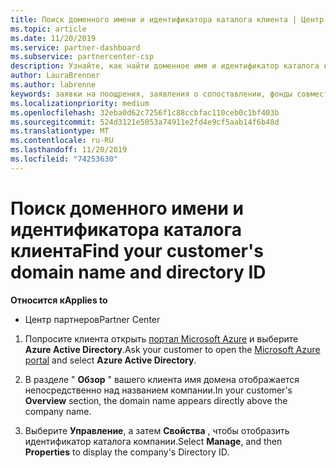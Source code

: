 ```yaml
---
title: Поиск доменного имени и идентификатора каталога клиента | Центр партнеров
ms.topic: article
ms.date: 11/20/2019
ms.service: partner-dashboard
ms.subservice: partnercenter-csp
description: Узнайте, как найти доменное имя и идентификатор каталога клиента при отправке утверждения.
author: LauraBrenner
ms.author: labrenne
keywords: заявки на поощрения, заявления о сопоставлении, фонды совместных операций, OSA, ISV, прибыль, имя домена, идентификатор каталога
ms.localizationpriority: medium
ms.openlocfilehash: 32eba0d62c7256f1c88ccbfac110ceb0c1bf403b
ms.sourcegitcommit: 524d3121e5053a74911e2fd4e9cf5aab14f6b48d
ms.translationtype: MT
ms.contentlocale: ru-RU
ms.lasthandoff: 11/20/2019
ms.locfileid: "74253630"
---
```

# <a name="find-your-customers-domain-name-and-directory-id"></a><span data-ttu-id="b127c-104">Поиск доменного имени и идентификатора каталога клиента</span><span class="sxs-lookup"><span data-stu-id="b127c-104">Find your customer's domain name and directory ID</span></span>

<span data-ttu-id="b127c-105">**Относится к**</span><span class="sxs-lookup"><span data-stu-id="b127c-105">**Applies to**</span></span>

-  <span data-ttu-id="b127c-106">Центр партнеров</span><span class="sxs-lookup"><span data-stu-id="b127c-106">Partner Center</span></span>

1.  <span data-ttu-id="b127c-107">Попросите клиента открыть [портал Microsoft Azure](https://ms.portal.azure.com/#home) и выберите **Azure Active Directory**.</span><span class="sxs-lookup"><span data-stu-id="b127c-107">Ask your customer to open the [Microsoft Azure portal](https://ms.portal.azure.com/#home) and select **Azure Active Directory**.</span></span> 

2.  <span data-ttu-id="b127c-108">В разделе " **Обзор** " вашего клиента имя домена отображается непосредственно над названием компании.</span><span class="sxs-lookup"><span data-stu-id="b127c-108">In your customer's **Overview** section, the domain name appears directly above the company name.</span></span>  

3.  <span data-ttu-id="b127c-109">Выберите **Управление**, а затем **Свойства** , чтобы отобразить идентификатор каталога компании.</span><span class="sxs-lookup"><span data-stu-id="b127c-109">Select **Manage**, and then **Properties** to display the company's Directory ID.</span></span>
